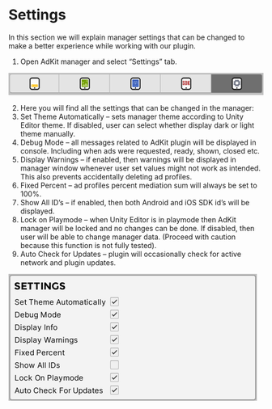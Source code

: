 # Settings

In this section we will explain manager settings that can be changed to make a better experience while working with our plugin.

1. Open AdKit manager and select “Settings” tab.

![Asset Store](/images/settings/1.png ":size=400 :class=center")

2. Here you will find all the settings that can be changed in the manager:
  1. Set Theme Automatically – sets manager theme according to Unity Editor theme. If disabled, user can select whether display dark or light theme manually.
  2. Debug Mode – all messages related to AdKit plugin will be displayed in console. Including when ads were requested, ready, shown, closed etc.
  3. Display Warnings – if enabled, then warnings will be displayed in manager window whenever user set values might not work as intended. This also prevents accidentally deleting ad profiles.
  4. Fixed Percent – ad profiles percent mediation sum will always be set to 100%.
  5. Show All ID’s – if enabled, then both Android and iOS SDK id’s will be displayed.
  6. Lock on Playmode – when Unity Editor is in playmode then AdKit manager will be locked and no changes can be done. If disabled, then user will be able to change manager data. (Proceed with caution because this function is not fully tested).
  7. Auto Check for Updates – plugin will occasionally check for active network and plugin updates.
  
![Settings](/images/settings/2.png ":size=400 :class=center")